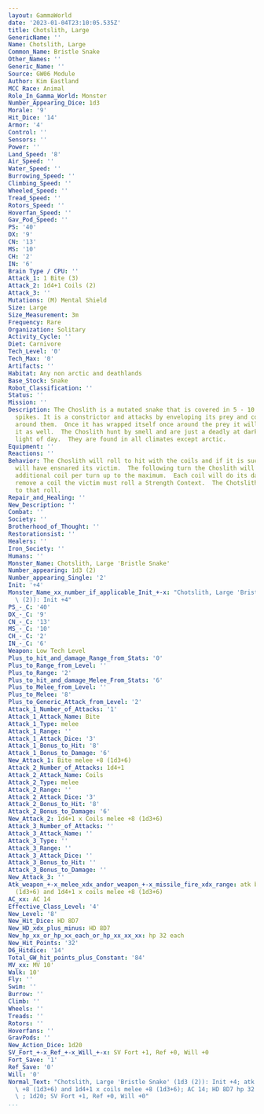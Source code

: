 ```yaml
---
layout: GammaWorld
date: '2023-01-04T23:10:05.535Z'
title: Chotslith, Large
GenericName: ''
Name: Chotslith, Large
Common_Name: Bristle Snake
Other_Names: ''
Generic_Name: ''
Source: GW06 Module
Author: Kim Eastland
MCC Race: Animal
Role_In_Gamma_World: Monster
Number_Appearing_Dice: 1d3
Morale: '9'
Hit_Dice: '14'
Armor: '4'
Control: ''
Sensors: ''
Power: ''
Land_Speed: '8'
Air_Speed: ''
Water_Speed: ''
Burrowing_Speed: ''
Climbing_Speed: ''
Wheeled_Speed: ''
Tread_Speed: ''
Rotors_Speed: ''
Hoverfan_Speed: ''
Gav_Pod_Speed: ''
PS: '40'
DX: '9'
CN: '13'
MS: '10'
CH: '2'
IN: '6'
Brain Type / CPU: ''
Attack_1: 1 Bite (3)
Attack_2: 1d4+1 Coils (2)
Attack_3: ''
Mutations: (M) Mental Shield
Size: Large
Size_Measurement: 3m
Frequency: Rare
Organization: Solitary
Activity_Cycle: ''
Diet: Carnivore
Tech_Level: '0'
Tech_Max: '0'
Artifacts: ''
Habitat: Any non arctic and deathlands
Base_Stock: Snake
Robot_Classification: ''
Status: ''
Mission: ''
Description: The Choslith is a mutated snake that is covered in 5 - 10 inch needle-like
  spikes. It is a constrictor and attacks by enveloping its prey and constricting
  around them.  Once it has wrapped itself once around the prey it will start to bite
  it as well.  The Choslith hunt by smell and are just a deadly at dark as in the
  light of day.  They are found in all climates except arctic.
Equipment: ''
Reactions: ''
Behavior: The Choslith will roll to hit with the coils and if it is successful it
  will have ensnared its victim.  The following turn the Choslith will attempt one
  additional coil per turn up to the maximum.  Each coil will do its damage individually.  To
  remove a coil the victim must roll a Strength Context.  The Chotslith has a +4 modifier
  to that roll.
Repair_and_Healing: ''
New_Description: ''
Combat: ''
Society: ''
Brotherhood_of_Thought: ''
Restorationsist: ''
Healers: ''
Iron_Society: ''
Humans: ''
Monster_Name: Chotslith, Large 'Bristle Snake'
Number_appearing: 1d3 (2)
Number_appearing_Single: '2'
Init: '+4'
Monster_Name_xx_number_if_applicable_Init_+-x: "Chotslith, Large 'Bristle Snake' (1d3\
  \ (2)): Init +4"
PS_-_C: '40'
DX_-_C: '9'
CN_-_C: '13'
MS_-_C: '10'
CH_-_C: '2'
IN_-_C: '6'
Weapon: Low Tech Level
Plus_to_hit_and_damage_Range_from_Stats: '0'
Plus_to_Range_from_Level: ''
Plus_to_Range: '2'
Plus_to_hit_and_damage_Melee_From_Stats: '6'
Plus_to_Melee_from_Level: ''
Plus_to_Melee: '8'
Plus_to_Generic_Attack_from_Level: '2'
Attack_1_Number_of_Attacks: '1'
Attack_1_Attack_Name: Bite
Attack_1_Type: melee
Attack_1_Range: ''
Attack_1_Attack_Dice: '3'
Attack_1_Bonus_to_Hit: '8'
Attack_1_Bonus_to_Damage: '6'
New_Attack_1: Bite melee +8 (1d3+6)
Attack_2_Number_of_Attacks: 1d4+1
Attack_2_Attack_Name: Coils
Attack_2_Type: melee
Attack_2_Range: ''
Attack_2_Attack_Dice: '3'
Attack_2_Bonus_to_Hit: '8'
Attack_2_Bonus_to_Damage: '6'
New_Attack_2: 1d4+1 x Coils melee +8 (1d3+6)
Attack_3_Number_of_Attacks: ''
Attack_3_Attack_Name: ''
Attack_3_Type: ''
Attack_3_Range: ''
Attack_3_Attack_Dice: ''
Attack_3_Bonus_to_Hit: ''
Attack_3_Bonus_to_Damage: ''
New_Attack_3: ''
Atk_weapon_+-x_melee_xdx_andor_weapon_+-x_missile_fire_xdx_range: atk bite melee +8
  (1d3+6) and 1d4+1 x coils melee +8 (1d3+6)
AC_xx: AC 14
Effective_Class_Level: '4'
New_Level: '8'
New_Hit_Dice: HD 8D7
New_HD_xdx_plus_minus: HD 8D7
New_hp_xx_or_hp_xx_each_or_hp_xx_xx_xx: hp 32 each
New_Hit_Points: '32'
D6_Hitdice: '14'
Total_GW_hit_points_plus_Constant: '84'
MV_xx: MV 10'
Walk: 10'
Fly: ''
Swim: ''
Burrow: ''
Climb: ''
Wheels: ''
Treads: ''
Rotors: ''
Hoverfans: ''
GravPods: ''
New_Action_Dice: 1d20
SV_Fort_+-x_Ref_+-x_Will_+-x: SV Fort +1, Ref +0, Will +0
Fort_Save: '1'
Ref_Save: '0'
Will: '0'
Normal_Text: "Chotslith, Large 'Bristle Snake' (1d3 (2)): Init +4; atk bite melee\
  \ +8 (1d3+6) and 1d4+1 x coils melee +8 (1d3+6); AC 14; HD 8D7 hp 32 each; MV 10'\
  \ ; 1d20; SV Fort +1, Ref +0, Will +0"
...
```

